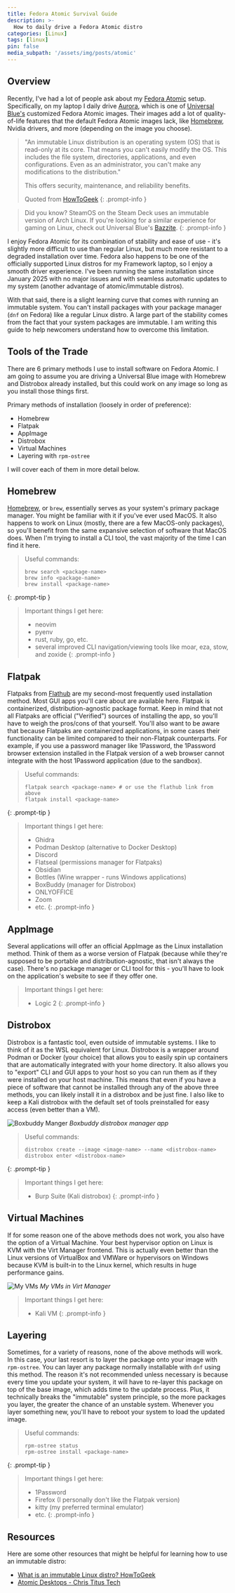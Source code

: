 ```yaml
---
title: Fedora Atomic Survival Guide
description: >-
  How to daily drive a Fedora Atomic distro
categories: [Linux]
tags: [linux]
pin: false
media_subpath: '/assets/img/posts/atomic'
---
```


## Overview
Recently, I've had a lot of people ask about my [Fedora Atomic](https://fedoraproject.org/atomic-desktops/) setup. Specifically, on my laptop I daily drive [Aurora](https://getaurora.dev/en), which is one of [Universal Blue's](https://universal-blue.org/) customized Fedora Atomic images. Their images add a lot of quality-of-life features that the default Fedora Atomic images lack, like [Homebrew](https://brew.sh/), Nvidia drivers, and more (depending on the image you choose). 

> "An immutable Linux distribution is an operating system (OS) that is read-only at its core. That means you can't easily modify the OS. This includes the file system, directories, applications, and even configurations. Even as an administrator, you can't make any modifications to the distribution."
> 
> This offers security, maintenance, and reliability benefits.
> 
> Quoted from [HowToGeek](https://www.howtogeek.com/what-is-an-immutable-linux-distro/)
{: .prompt-info }

> Did you know? SteamOS on the Steam Deck uses an immutable version of Arch Linux. If you're looking for a similar experience for gaming on Linux, check out Universal Blue's [Bazzite](https://bazzite.gg/).
{: .prompt-info }

I enjoy Fedora Atomic for its combination of stability and ease of use - it's slightly more difficult to use than regular Linux, but much more resistant to a degraded installation over time. Fedora also happens to be one of the officially supported Linux distros for my Framework laptop, so I enjoy a smooth driver experience. I've been running the same installation since January 2025 with no major issues and with seamless automatic updates to my system (another advantage of atomic/immutable distros).

With that said, there is a slight learning curve that comes with running an immutable system. You can't install packages with your package manager (`dnf` on Fedora) like a regular Linux distro. A large part of the stability comes from the fact that your system packages are immutable. I am writing this guide to help newcomers understand how to overcome this limitation.

## Tools of the Trade
There are 6 primary methods I use to install software on Fedora Atomic. I am going to assume you are driving a Universal Blue image with Homebrew and Distrobox already installed, but this could work on any image so long as you install those things first.

Primary methods of installation (loosely in order of preference):
- Homebrew
- Flatpak
- AppImage
- Distrobox
- Virtual Machines
- Layering with `rpm-ostree`

I will cover each of them in more detail below.

## Homebrew
[Homebrew](https://brew.sh/), or `brew`, essentially serves as your system's primary package manager. You might be familiar with it if you've ever used MacOS. It also happens to work on Linux (mostly, there are a few MacOS-only packages), so you'll benefit from the same expansive selection of software that MacOS does. When I'm trying to install a CLI tool, the vast majority of the time I can find it here.

> Useful commands:
> ```shell
> brew search <package-name>
> brew info <package-name>
> brew install <package-name>
> ```
{: .prompt-tip }

> Important things I get here:
> - neovim
> - pyenv
> - rust, ruby, go, etc.
> - several improved CLI navigation/viewing tools like moar, eza, stow, and zoxide
{: .prompt-info }

## Flatpak
Flatpaks from [Flathub](https://flathub.org/) are my second-most frequently used installation method. Most GUI apps you'll care about are available here. Flatpak is containerized, distribution-agnostic package format. Keep in mind that not all Flatpaks are official ("Verified") sources of installing the app, so you'll have to weigh the pros/cons of that yourself. You'll also want to be aware that because Flatpaks are containerized applications, in some cases their functionality can be limited compared to their non-Flatpak counterparts. For example, if you use a password manager like 1Password, the 1Password browser extension installed in the Flatpak version of a web browser cannot integrate with the host 1Password application (due to the sandbox).

> Useful commands:
> ```shell
> flatpak search <package-name> # or use the flathub link from above
> flatpak install <package-name>
> ```
{: .prompt-tip }

> Important things I get here:
> - Ghidra
> - Podman Desktop (alternative to Docker Desktop)
> - Discord
> - Flatseal (permissions manager for Flatpaks)
> - Obsidian
> - Bottles (Wine wrapper - runs Windows applications)
> - BoxBuddy (manager for Distrobox)
> - ONLYOFFICE
> - Zoom
> - etc.
{: .prompt-info }

## AppImage
Several applications will offer an official AppImage as the Linux installation method. Think of them as a worse version of Flatpak (because while they're supposed to be portable and distribution-agnostic, that isn't always the case). There's no package manager or CLI tool for this - you'll have to look on the application's website to see if they offer one.

> Important things I get here:
> - Logic 2
{: .prompt-info }

## Distrobox
Distrobox is a fantastic tool, even outside of immutable systems. I like to think of it as the WSL equivalent for Linux. Distrobox is a wrapper around Podman or Docker (your choice) that allows you to easily spin up containers that are automatically integrated with your home directory. It also allows you to "export" CLI and GUI apps to your host so you can run them as if they were installed on your host machine. This means that even if you have a piece of software that cannot be installed through any of the above three methods, you can likely install it in a distrobox and be just fine. I also like to keep a Kali distrobox with the default set of tools preinstalled for easy access (even better than a VM).

![Boxbuddy Manger](boxbuddy.png)
_Boxbuddy distrobox manager app_

> Useful commands:
> ```shell
> distrobox create --image <image-name> --name <distrobox-name>
> distrobox enter <distrobox-name>
> ```
{: .prompt-tip }

> Important things I get here:
> - Burp Suite (Kali distrobox)
{: .prompt-info }

## Virtual Machines
If for some reason one of the above methods does not work, you also have the option of a Virtual Machine. Your best hypervisor option on Linux is KVM with the Virt Manager frontend. This is actually even better than the Linux versions of VirtualBox and VMWare or hypervisors on Windows because KVM is built-in to the Linux kernel, which results in huge performance gains.

![My VMs](vms.png)
_My VMs in Virt Manager_

> Important things I get here:
> - Kali VM
{: .prompt-info }

## Layering
Sometimes, for a variety of reasons, none of the above methods will work. In this case, your last resort is to layer the package onto your image with `rpm-ostree`. You can layer any package normally installable with `dnf` using this method. The reason it's not recommended unless necessary is because every time you update your system, it will have to re-layer this package on top of the base image, which adds time to the update process. Plus, it technically breaks the "immutable" system principle, so the more packages you layer, the greater the chance of an unstable system. Whenever you layer something new, you'll have to reboot your system to load the updated image.

> Useful commands:
> ```shell
> rpm-ostree status
> rpm-ostree install <package-name>
> ```
{: .prompt-tip }

> Important things I get here:
> - 1Password
> - Firefox (I personally don't like the Flatpak version)
> - kitty (my preferred terminal emulator)
> - etc.
{: .prompt-info }

## Resources
Here are some other resources that might be helpful for learning how to use an immutable distro:
- [What is an immutable Linux distro? HowToGeek](https://www.howtogeek.com/what-is-an-immutable-linux-distro/)
- [Atomic Desktops - Chris Titus Tech](https://youtu.be/1vSFR8bi0YQ?si=By2ViztAGgQUz-gK)